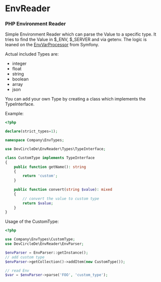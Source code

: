# EnvReader

### PHP Environment Reader

Simple Environment Reader which can parse the Value to a specific type. It tries to find the Value in $_ENV, $_SERVER and via getenv. The logic is leaned on the [EnvVarProcessor](https://github.com/symfony/symfony/blob/6.2/src/Symfony/Component/DependencyInjection/EnvVarProcessor.php) from Symfony.

Actual included Types are:

- integer
- float
- string
- boolean
- array
- json

You can add your own Type by creating a class which implements the TypeInterface.

Example:
```php
<?php

declare(strict_types=1);

namespace Company\EnvTypes;

use DevCircleDe\EnvReader\Types\TypeInterface;

class CustomType implements TypeInterface
{
    public function getName(): string
    {
        return 'custom';
    }
    
    public function convert(string $value): mixed
    {
        // convert the value to custom type
        return $value;
    }
}
```

Usage of the CustomType:

```php
<?php

use Company\EnvTypes\CustomType;
use DevCircleDe\EnvReader\EnvParser;

$envParser = EnvParser::getInstance();
// add custom type
$envParser->getCollection()->addItem(new CustomType());

// read Env
$var = $envParser->parse('FOO', 'custom_type');

```

